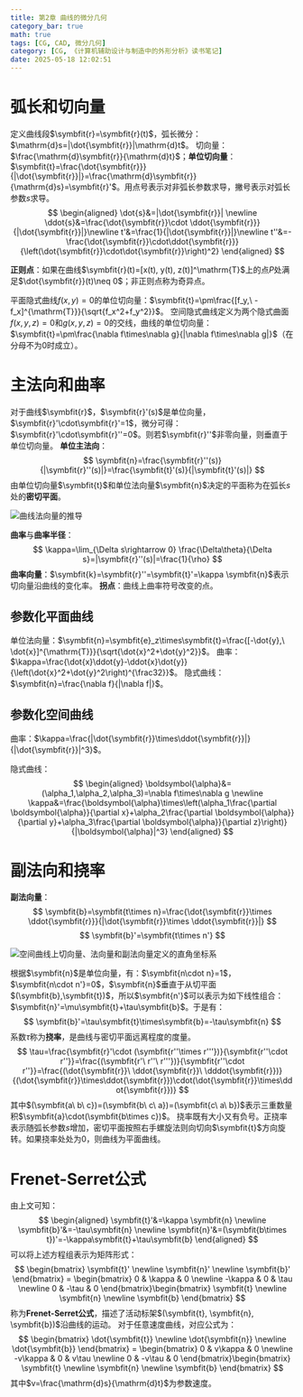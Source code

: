 ```yaml
---
title: 第2章 曲线的微分几何
category_bar: true
math: true
tags: [CG, CAD, 微分几何]
category: [CG, 《计算机辅助设计与制造中的外形分析》读书笔记]
date: 2025-05-18 12:02:51
---
```


# 弧长和切向量
定义曲线段$\symbfit{r}=\symbfit{r}(t)$，弧长微分：$\mathrm{d}s=|\dot{\symbfit{r}}|\mathrm{d}t$。
切向量：$\frac{\mathrm{d}\symbfit{r}}{\mathrm{d}t}$；**单位切向量**：$\symbfit{t}=\frac{\dot{\symbfit{r}}}{|\dot{\symbfit{r}}|}=\frac{\mathrm{d}\symbfit{r}}{\mathrm{d}s}=\symbfit{r}'$。用点号表示对非弧长参数求导，撇号表示对弧长参数$s$求导。
$$
\begin{aligned}
\dot{s}&=|\dot{\symbfit{r}}| \newline
\ddot{s}&=\frac{\dot{\symbfit{r}}\cdot \ddot{\symbfit{r}}}{|\dot{\symbfit{r}}|}\newline
t'&=\frac{1}{|\dot{\symbfit{r}}|}\newline
t''&=-\frac{\dot{\symbfit{r}}\cdot\ddot{\symbfit{r}}}{\left(\dot{\symbfit{r}}\cdot\dot{\symbfit{r}}\right)^2}
\end{aligned}
$$

**正则点**：如果在曲线$\symbfit{r}(t)=[x(t), y(t), z(t)]^\mathrm{T}$上的点$P$处满足$\dot{\symbfit{r}}(t)\neq 0$；非正则点称为奇异点。

平面隐式曲线$f(x,y)=0$的单位切向量：$\symbfit{t}=\pm\frac{[f_y,\ -f_x]^{\mathrm{T}}}{\sqrt{f_x^2+f_y^2}}$。
空间隐式曲线定义为两个隐式曲面$f(x,y,z)=0$和$g(x,y,z)=0$的交线，曲线的单位切向量：$\symbfit{t}=\pm\frac{\nabla f\times\nabla g}{|\nabla f\times\nabla g|}$（在分母不为0时成立）。

# 主法向和曲率
对于曲线$\symbfit{r}$，$\symbfit{r}'(s)$是单位向量，$\symbfit{r}'\cdot\symbfit{r}'=1$，微分可得：$\symbfit{r}'\cdot\symbfit{r}''=0$。则若$\symbfit{r}''$非零向量，则垂直于单位切向量。
**单位主法向**：
$$
\symbfit{n}=\frac{\symbfit{r}''(s)}{|\symbfit{r}''(s)|}=\frac{\symbfit{t}'(s)}{|\symbfit{t}'(s)|}
$$
由单位切向量$\symbfit{t}$和单位法向量$\symbfit{n}$决定的平面称为在弧长$s$处的**密切平面**。

![曲线法向量的推导](img/CG/shapeanalyse/2-curve-n.png)

**曲率**与**曲率半径**：
$$
\kappa=\lim_{\Delta s\rightarrow 0} \frac{\Delta\theta}{\Delta s}=|\symbfit{r}''(s)|=\frac{1}{\rho}
$$
**曲率向量**：$\symbfit{k}=\symbfit{r}''=\symbfit{t}'=\kappa \symbfit{n}$表示切向量沿曲线的变化率。
**拐点**：曲线上曲率符号改变的点。

## 参数化平面曲线
单位法向量：$\symbfit{n}=\symbfit{e}_z\times\symbfit{t}=\frac{[-\dot{y},\ \dot{x}]^{\mathrm{T}}}{\sqrt{\dot{x}^2+\dot{y}^2}}$。
曲率：$\kappa=\frac{\dot{x}\ddot{y}-\ddot{x}\dot{y}}{\left(\dot{x}^2+\dot{y}^2\right)^{\frac32}}$。
隐式曲线：$\symbfit{n}=\frac{\nabla f}{|\nabla f|}$。
## 参数化空间曲线
曲率：$\kappa=\frac{|\dot{\symbfit{r}}\times\ddot{\symbfit{r}}|}{|\dot{\symbfit{r}}|^3}$。

隐式曲线：
$$
\begin{aligned}
\boldsymbol{\alpha}&=(\alpha_1,\alpha_2,\alpha_3)=\nabla f\times\nabla g \newline
\kappa&=\frac{\boldsymbol{\alpha}\times\left(\alpha_1\frac{\partial \boldsymbol{\alpha}}{\partial x}+\alpha_2\frac{\partial \boldsymbol{\alpha}}{\partial y}+\alpha_3\frac{\partial \boldsymbol{\alpha}}{\partial z}\right)}{|\boldsymbol{\alpha}|^3}
\end{aligned}
$$

# 副法向和挠率
**副法向量**：
$$
\symbfit{b}=\symbfit{t\times n}=\frac{\dot{\symbfit{r}}\times \ddot{\symbfit{r}}}{|\dot{\symbfit{r}}\times \ddot{\symbfit{r}}|}
$$
$$
\symbfit{b}'=\symbfit{t\times n'}
$$

![空间曲线上切向量、法向量和副法向量定义的直角坐标系](img/CG/shapeanalyse/2-curve-tnb.png)

根据$\symbfit{n}$是单位向量，有：$\symbfit{n\cdot n}=1$，$\symbfit{n\cdot n'}=0$，$\symbfit{n}$垂直于从切平面$(\symbfit{b},\symbfit{t})$，所以$\symbfit{n'}$可以表示为如下线性组合：$\symbfit{n}'=\mu\symbfit{t}+\tau\symbfit{b}$。于是有：
$$
\symbfit{b}'=\tau\symbfit{t}\times\symbfit{b}=-\tau\symbfit{n}
$$
系数$\tau$称为**挠率**，是曲线与密切平面远离程度的度量。
$$
\tau=\frac{\symbfit{r}'\cdot (\symbfit{r''\times r'''})}{\symbfit{r''\cdot r''}}=\frac{(\symbfit{r'\  r''\  r'''})}{\symbfit{r''\cdot r''}}=\frac{(\dot{\symbfit{r}}\ \ddot{\symbfit{r}}\ \dddot{\symbfit{r}})}{(\dot{\symbfit{r}}\times\ddot{\symbfit{r}})\cdot(\dot{\symbfit{r}}\times\ddot{\symbfit{r}})}
$$
其中$(\symbfit{a\ b\ c})=(\symbfit{b\ c\ a})=(\symbfit{c\ a\ b})$表示三重数量积$\symbfit{a}\cdot(\symbfit{b\times c})$。
挠率既有大小又有负号。正挠率表示随弧长参数$s$增加，密切平面按照右手螺旋法则向切向$\symbfit{t}$方向旋转。如果挠率处处为0，则曲线为平面曲线。

# Frenet-Serret公式
由上文可知：
$$
\begin{aligned}
\symbfit{t}'&=\kappa \symbfit{n} \newline
\symbfit{b}'&=-\tau\symbfit{n} \newline
\symbfit{n}'&=(\symbfit{b\times t})'=-\kappa\symbfit{t}+\tau\symbfit{b}
\end{aligned}
$$
可以将上述方程组表示为矩阵形式：
$$
\begin{bmatrix}
\symbfit{t}' \newline \symbfit{n}' \newline \symbfit{b}'
\end{bmatrix} = \begin{bmatrix}
0 & \kappa & 0 \newline
-\kappa & 0 & \tau \newline
0 & -\tau & 0
\end{bmatrix}\begin{bmatrix}
\symbfit{t} \newline \symbfit{n} \newline \symbfit{b}
\end{bmatrix}
$$
称为**Frenet-Serret公式**，描述了活动标架$(\symbfit{t}, \symbfit{n}, \symbfit{b})$沿曲线的运动。 对于任意速度曲线，对应公式为：
$$
\begin{bmatrix}
\dot{\symbfit{t}} \newline \dot{\symbfit{n}} \newline \dot{\symbfit{b}}
\end{bmatrix} = \begin{bmatrix}
0 & v\kappa & 0 \newline
-v\kappa & 0 & v\tau \newline
0 & -v\tau & 0
\end{bmatrix}\begin{bmatrix}
\symbfit{t} \newline \symbfit{n} \newline \symbfit{b}
\end{bmatrix}
$$
其中$v=\frac{\mathrm{d}s}{\mathrm{d}t}$为参数速度。
